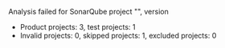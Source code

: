 Analysis failed for SonarQube project "", version 
- Product projects: 3, test projects: 1
- Invalid projects: 0, skipped projects: 1, excluded projects: 0

